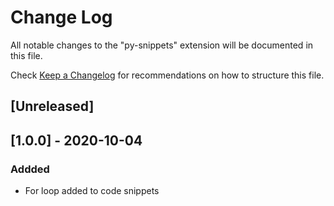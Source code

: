 # Change Log

All notable changes to the "py-snippets" extension will be documented in this file.

Check [Keep a Changelog](http://keepachangelog.com/) for recommendations on how to structure this file.

## [Unreleased]

## [1.0.0] - 2020-10-04

### Addded
- For loop added to code snippets
